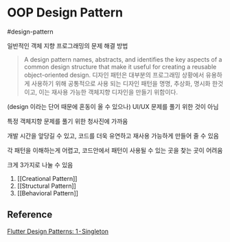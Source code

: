 # OOP Design Pattern

#design-pattern

일반적인 객체 지향 프로그래밍의 문제 해결 방법

> A design pattern names, abstracts, and identifies the key aspects of a common design structure that make it useful for creating a reusable object-oriented design.
> 디자인 패턴은 대부분의 프로그래밍 상황에서 유용하게 사용하기 위해 공통적으로 사용 되는 디자인 패턴을 명명, 추상화, 명시화 한것이고, 이는  재사용 가능한 객체지향 디자인을 만들기 위함이다.

(design 이라는 단어 때문에 혼동이 올 수 있으나) UI/UX 문제를 풀기 위한 것이 아님

특정 객체지향 문제를 풀기 위한 청사진에 가까움

개발 시간을 앞당길 수 있고, 코드를 더욱 유연하고 재사용 가능하게 만들어 줄 수 있음

각 패턴을 이해하는게 어렵고, 코드안에서 패턴이 사용될 수 있는 곳을 찾는 곳이 어려움

크게 3가지로 나눌 수 있음

1. [[Creational Pattern]]
2. [[Structural Pattern]]
3. [[Behavioral Pattern]]

## Reference

[Flutter Design Patterns: 1 - Singleton](https://medium.com/flutter-community/flutter-design-patterns-1-singleton-437f04e923ce)
